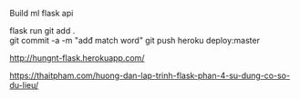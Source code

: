 Build ml flask api

flask run
git add .                        
git commit -a -m "adđ match word"
git push heroku deploy:master

http://hungnt-flask.herokuapp.com/

https://thaitpham.com/huong-dan-lap-trinh-flask-phan-4-su-dung-co-so-du-lieu/

